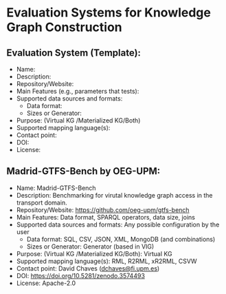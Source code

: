 # Evaluation Systems for Knowledge Graph Construction


## Evaluation System (Template):
- Name: 
- Description:
- Repository/Website:
- Main Features (e.g., parameters that tests):
- Supported data sources and formats:
    - Data format: 
    - Sizes or Generator:
- Purpose: (Virtual KG /Materialized KG/Both)
- Supported mapping language(s):
- Contact point:
- DOI:
- License:


## Madrid-GTFS-Bench by OEG-UPM:
- Name: Madrid-GTFS-Bench
- Description: Benchmarking for virutal knowledge graph access in the transport domain. 
- Repository/Website: https://github.com/oeg-upm/gtfs-bench
- Main Features: Data format, SPARQL operators, data size, joins
- Supported data sources and formats: Any possible configuration by the user
    - Data format: SQL, CSV, JSON, XML, MongoDB (and combinations)
    - Sizes or Generator: Generator (based in VIG)
- Purpose: (Virtual KG /Materialized KG/Both): Virtual KG
- Supported mapping language(s): RML, R2RML, xR2RML, CSVW
- Contact point: David Chaves (dchaves@fi.upm.es)
- DOI: https://doi.org/10.5281/zenodo.3574493
- License: Apache-2.0
